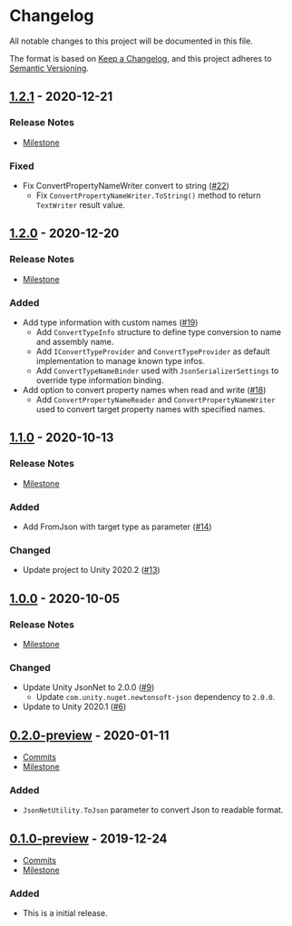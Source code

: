 # Changelog

All notable changes to this project will be documented in this file.

The format is based on [Keep a Changelog](https://keepachangelog.com/en/1.0.0/),
and this project adheres to [Semantic Versioning](https://semver.org/spec/v2.0.0.html).

## [1.2.1](https://github.com/unity-game-framework/ugf-jsonnet/releases/tag/1.2.1) - 2020-12-21  

### Release Notes

- [Milestone](https://github.com/unity-game-framework/ugf-jsonnet/milestone/6?closed=1)  
    

### Fixed

- Fix ConvertPropertyNameWriter convert to string ([#22](https://github.com/unity-game-framework/ugf-jsonnet/pull/22))  
    - Fix `ConvertPropertyNameWriter.ToString()` method to return `TextWriter` result value.

## [1.2.0](https://github.com/unity-game-framework/ugf-jsonnet/releases/tag/1.2.0) - 2020-12-20  

### Release Notes

- [Milestone](https://github.com/unity-game-framework/ugf-jsonnet/milestone/5?closed=1)  
    

### Added

- Add type information with custom names ([#19](https://github.com/unity-game-framework/ugf-jsonnet/pull/19))  
    - Add `ConvertTypeInfo` structure to define type conversion to name and assembly name.
    - Add `IConvertTypeProvider` and `ConvertTypeProvider` as default implementation to manage known type infos.
    - Add `ConvertTypeNameBinder` used with `JsonSerializerSettings` to override type information binding.
- Add option to convert property names when read and write ([#18](https://github.com/unity-game-framework/ugf-jsonnet/pull/18))  
    - Add `ConvertPropertyNameReader` and `ConvertPropertyNameWriter` used to convert target property names with specified names.

## [1.1.0](https://github.com/unity-game-framework/ugf-jsonnet/releases/tag/1.1.0) - 2020-10-13  

### Release Notes

- [Milestone](https://github.com/unity-game-framework/ugf-jsonnet/milestone/4?closed=1)  
    

### Added

- Add FromJson with target type as parameter ([#14](https://github.com/unity-game-framework/ugf-jsonnet/pull/14))  

### Changed

- Update project to Unity 2020.2 ([#13](https://github.com/unity-game-framework/ugf-jsonnet/pull/13))

## [1.0.0](https://github.com/unity-game-framework/ugf-jsonnet/releases/tag/1.0.0) - 2020-10-05  

### Release Notes

- [Milestone](https://github.com/unity-game-framework/ugf-jsonnet/milestone/3?closed=1)  
    

### Changed

- Update Unity JsonNet to 2.0.0  ([#9](https://github.com/unity-game-framework/ugf-jsonnet/pull/9))  
    - Update `com.unity.nuget.newtonsoft-json` dependency to `2.0.0`.
- Update to Unity 2020.1 ([#6](https://github.com/unity-game-framework/ugf-jsonnet/issues/6))

## [0.2.0-preview](https://github.com/unity-game-framework/ugf-jsonnet/releases/tag/0.2.0-preview) - 2020-01-11  

- [Commits](https://github.com/unity-game-framework/ugf-jsonnet/compare/0.1.0-preview...0.2.0-preview)
- [Milestone](https://github.com/unity-game-framework/ugf-jsonnet/milestone/2?closed=1)

### Added
- `JsonNetUtility.ToJson` parameter to convert Json to readable format.

## [0.1.0-preview](https://github.com/unity-game-framework/ugf-jsonnet/releases/tag/0.1.0-preview) - 2019-12-24  

- [Commits](https://github.com/unity-game-framework/ugf-jsonnet/compare/5357b7d...0.1.0-preview)
- [Milestone](https://github.com/unity-game-framework/ugf-jsonnet/milestone/1?closed=1)

### Added
- This is a initial release.



